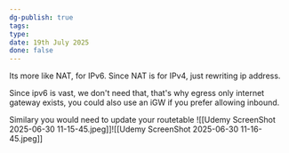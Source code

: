 ```yaml
---
dg-publish: true
tags: 
type: 
date: 19th July 2025
done: false
---
```


Its more like NAT, for IPv6. Since NAT is for IPv4, just rewriting ip address. 

Since ipv6 is vast, we don't need that, that's why egress only internet gateway exists, you could also use an iGW if you prefer allowing inbound.

Similary you would need to update your routetable
![[Udemy ScreenShot 2025-06-30 11-15-45.jpeg]]![[Udemy ScreenShot 2025-06-30 11-16-45.jpeg]]